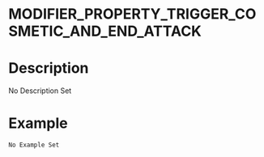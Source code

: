# MODIFIER_PROPERTY_TRIGGER_COSMETIC_AND_END_ATTACK
# Description
No Description Set
# Example
```No Example Set```